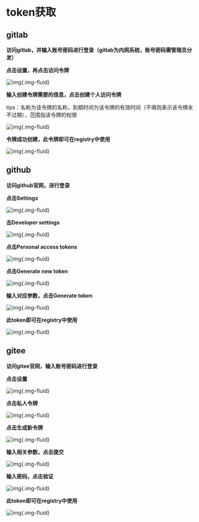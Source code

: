 # token获取
## gitlab
**访问gitlab，并输入账号密码进行登录（gitlab为内网系统，账号密码需管理员分发）**

**点击设置，再点击访问令牌**

![img](../images/registry-vcs4.png){.img-fluid}

**输入创建令牌需要的信息，点击创建个人访问令牌**

tips：名称为该令牌的名称，到期时间为该令牌的有效时间（不填则表示该令牌永不过期），范围指该令牌的权限

![img](../images/registry-vcs5.png){.img-fluid}

**令牌成功创建，此令牌即可在registry中使用**

![img](../images/registry-vcs6.png){.img-fluid}

## github

**访问github官网，进行登录**

**点击Settings**

![img](../images/registry-vcs7.png){.img-fluid}

**击Developer settings**

![img](../images/registry-vcs8.png){.img-fluid}

**点击Personal access tokens**

![img](../images/registry-vcs9.png){.img-fluid}

**点击Generate new token**

![img](../images/registry-vcs10.png){.img-fluid}

**输入对应参数，点击Generate token**

![img](../images/registry-vcs11.png){.img-fluid}

**此token即可在registry中使用**

![img](../images/registry-vcs12.png){.img-fluid}

## gitee

**访问gitee官网，输入账号密码进行登录**

**点击设置**

![img](../images/registry-vcs13.png){.img-fluid}

**点击私人令牌**

![img](../images/registry-vcs14.png){.img-fluid}

**点击生成新令牌**

![img](../images/registry-vcs15.png){.img-fluid}

**输入相关参数，点击提交**

![img](../images/registry-vcs16.png){.img-fluid}

**输入密码，点击验证**

![img](../images/registry-vcs17.png){.img-fluid}

**此token即可在registry中使用**

![img](../images/registry-vcs18.png){.img-fluid}